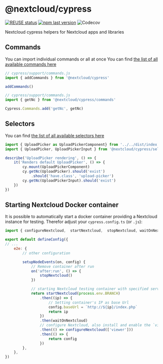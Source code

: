 <!--
  - SPDX-FileCopyrightText: 2022 Nextcloud GmbH and Nextcloud contributors
  - SPDX-License-Identifier: AGPL-3.0-or-later
-->
# \@nextcloud/cypress

[![REUSE status](https://api.reuse.software/badge/github.com/nextcloud-libraries/nextcloud-cypress)](https://api.reuse.software/info/github.com/nextcloud-libraries/nextcloud-cypress) [![npm last version](https://img.shields.io/npm/v/@nextcloud/cypress.svg?style=flat-square)](https://www.npmjs.com/package/@nextcloud/cypress) ![Codecov](https://img.shields.io/codecov/c/github/nextcloud/nextcloud-cypress?style=flat-square)

Nextcloud cypress helpers for Nextcloud apps and libraries

## Commands

You can import individual commands or all at once
You can find [the list of all available commands here](https://nextcloud.github.io/nextcloud-cypress/modules/commands.html) 

```js
// cypress/support/commands.js
import { addCommands } from '@nextcloud/cypress'

addCommands()
```

```js
// cypress/support/commands.js
import { getNc } from '@nextcloud/cypress/commands'

Cypress.Commands.add('getNc', getNc)
```

## Selectors

You can find [the list of all available selectors here](https://nextcloud.github.io/nextcloud-cypress/modules/selectors.html) 

```js
import { UploadPicker as UploadPickerComponent} from '../../dist/index.js'
import { UploadPicker, UploadPickerInput } from '@nextcloud/cypress/selectors'

describe('UploadPicker rendering', () => {
	it('Renders default UploadPicker', () => {
		cy.mount(UploadPickerComponent)
		cy.getNc(UploadPicker).should('exist')
			.should('have.class', 'upload-picker')
		cy.getNc(UploadPickerInput).should('exist')
	})
})
```

## Starting Nextcloud Docker container

It is possible to automatically start a docker container providing a Nextcloud instance for testing.
Therefor adjust your `cypress.config.ts` (or `.js`):

```js
import { configureNextcloud,  startNextcloud,  stopNextcloud, waitOnNextcloud } from '@nextcloud/cypress/docker'

export default defineConfig({
// ...
	e2e: {
		// other configuration

		setupNodeEvents(on, config) {
			// Remove container after run
			on('after:run', () => {
				stopNextcloud()
			})

			// starting Nextcloud testing container with specified server branch
			return startNextcloud(process.env.BRANCH)
				.then((ip) => {
					// Setting container's IP as base Url
					config.baseUrl = `http://${ip}/index.php`
					return ip
				})
				.then(waitOnNextcloud)
				// configure Nextcloud, also install and enable the `viewer` app
				.then(() => configureNextcloud(['viewer']))
				.then(() => {
					return config
				})
		},
	},
})
```
